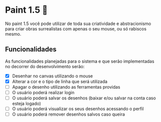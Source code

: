 # Paint 1.5 🎨

No paint 1.5 você pode utilizar de toda sua criatividade e abstracionismo para criar obras surrealistas com apenas o seu mouse, ou só rabiscos mesmo.

## Funcionalidades

As funcionalidades planejadas para o sistema e que serão implementadas no decorrer do desenvolvimento serão:

- [x] Desenhar no canvas utilizando o mouse
- [x] Alterar a cor e o tipo de linha que será utilizada
- [ ] Apagar o desenho utilizando as ferramentas providas 
- [ ] O usuário poderá realizar login
- [ ] O usuário poderá salvar os desenhos (baixar e/ou salvar na conta caso esteja logado)
- [ ] O usuário poderá visualizar os seus desenhos acessando o perfil
- [ ] O usuário poderá remover desenhos salvos caso queira
